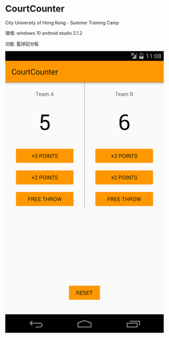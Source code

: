 # CourtCounter
City University of Hong Kong - Summer Training Camp

環境: 
windows 10
android studio 2.1.2

功能:
籃球記分板

<img src="https://github.com/twzjwang/CourtCounter/blob/master/Screenshot_20160715-110835.png?raw=true">

